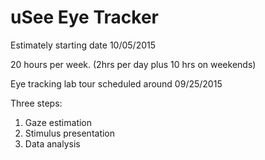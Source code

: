 # uSee Eye Tracker

Estimately starting date 10/05/2015

20 hours per week. (2hrs per day plus 10 hrs on weekends)

Eye tracking lab tour scheduled around 09/25/2015

Three steps: 

1. Gaze estimation 
2. Stimulus presentation
3. Data analysis 

